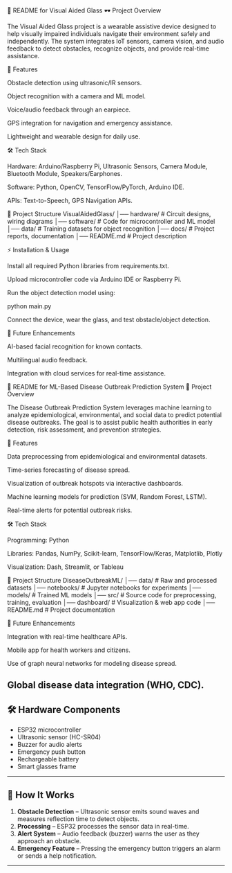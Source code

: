 📌 README for Visual Aided Glass
🕶️ Project Overview

The Visual Aided Glass project is a wearable assistive device designed to help visually impaired individuals navigate their environment safely and independently. The system integrates IoT sensors, camera vision, and audio feedback to detect obstacles, recognize objects, and provide real-time assistance.

🚀 Features

Obstacle detection using ultrasonic/IR sensors.

Object recognition with a camera and ML model.

Voice/audio feedback through an earpiece.

GPS integration for navigation and emergency assistance.

Lightweight and wearable design for daily use.

🛠️ Tech Stack

Hardware: Arduino/Raspberry Pi, Ultrasonic Sensors, Camera Module, Bluetooth Module, Speakers/Earphones.

Software: Python, OpenCV, TensorFlow/PyTorch, Arduino IDE.

APIs: Text-to-Speech, GPS Navigation APIs.

📂 Project Structure
VisualAidedGlass/
│── hardware/           # Circuit designs, wiring diagrams
│── software/           # Code for microcontroller and ML model
│── data/               # Training datasets for object recognition
│── docs/               # Project reports, documentation
│── README.md           # Project description

⚡ Installation & Usage

Install all required Python libraries from requirements.txt.

Upload microcontroller code via Arduino IDE or Raspberry Pi.

Run the object detection model using:

python main.py


Connect the device, wear the glass, and test obstacle/object detection.

📌 Future Enhancements

AI-based facial recognition for known contacts.

Multilingual audio feedback.

Integration with cloud services for real-time assistance.

📌 README for ML-Based Disease Outbreak Prediction System
🧬 Project Overview

The Disease Outbreak Prediction System leverages machine learning to analyze epidemiological, environmental, and social data to predict potential disease outbreaks. The goal is to assist public health authorities in early detection, risk assessment, and prevention strategies.

🚀 Features

Data preprocessing from epidemiological and environmental datasets.

Time-series forecasting of disease spread.

Visualization of outbreak hotspots via interactive dashboards.

Machine learning models for prediction (SVM, Random Forest, LSTM).

Real-time alerts for potential outbreak risks.

🛠️ Tech Stack

Programming: Python

Libraries: Pandas, NumPy, Scikit-learn, TensorFlow/Keras, Matplotlib, Plotly

Visualization: Dash, Streamlit, or Tableau

📂 Project Structure
DiseaseOutbreakML/
│── data/              # Raw and processed datasets
│── notebooks/         # Jupyter notebooks for experiments
│── models/            # Trained ML models
│── src/               # Source code for preprocessing, training, evaluation
│── dashboard/         # Visualization & web app code
│── README.md          # Project documentation


📌 Future Enhancements

Integration with real-time healthcare APIs.

Mobile app for health workers and citizens.

Use of graph neural networks for modeling disease spread.

Global disease data integration (WHO, CDC).
---

## 🛠️ Hardware Components
- ESP32 microcontroller
- Ultrasonic sensor (HC-SR04)
- Buzzer for audio alerts
- Emergency push button
- Rechargeable battery
- Smart glasses frame

---

## 🔧 How It Works
1. **Obstacle Detection** – Ultrasonic sensor emits sound waves and measures reflection time to detect objects.
2. **Processing** – ESP32 processes the sensor data in real-time.
3. **Alert System** – Audio feedback (buzzer) warns the user as they approach an obstacle.
4. **Emergency Feature** – Pressing the emergency button triggers an alarm or sends a help notification.

---


